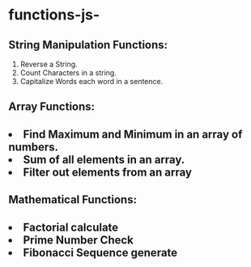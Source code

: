 # functions-js-

<h2>String Manipulation Functions:</h2>
<ol>
<li>Reverse a String.</li>
<li>Count Characters in a string.</li>
<li>Capitalize Words each word in a sentence.</li>
</ol>

<h2>Array Functions:<h2>
<li>Find Maximum and Minimum in an array of numbers.</li>
<li>Sum of all elements in an array.</li>
<li>Filter out elements from an array </li>

<h2>Mathematical Functions:<h2>
<li>Factorial calculate </li>
<li>Prime Number Check</li>
<li>Fibonacci Sequence generate </li>
